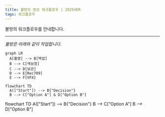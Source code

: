 ```yaml
---
title: 불방의 영상 워크플로우 | 2025VER
tags: 워크플로우
---
```


불방의 워크플로우를 안내합니다.  

---

*불방은 아래와 같이 작업합니다.*

```mermaid
graph LR
  A[촬영] --> B[백업]
  B --> C[색보정]
  C --> D[보관]
  D --> E[Rec709]
  E --> F[VFX]
```
```mermaid
flowchart TD
  A(["Start"]) --> B{"Decision"}
  B --> C["Option A"] & D["Option B"]
```
flowchart TD
  A(["Start"]) --> B{"Decision"}
  B --> C["Option A"]
  B --> D["Option B"]
